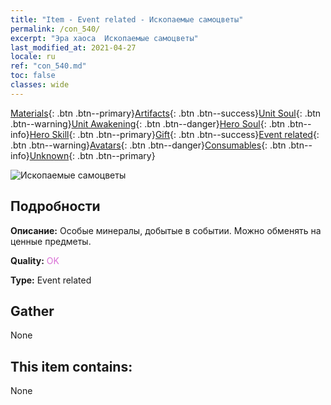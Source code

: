 ```yaml
---
title: "Item - Event related - Ископаемые самоцветы"
permalink: /con_540/
excerpt: "Эра хаоса  Ископаемые самоцветы"
last_modified_at: 2021-04-27
locale: ru
ref: "con_540.md"
toc: false
classes: wide
---
```

 [Materials](/ItemsRU/){: .btn .btn--primary}[Artifacts](/ItemsRU/Artifacts/){: .btn .btn--success}[Unit Soul](/ItemsRU/UnitSoul/){: .btn .btn--warning}[Unit Awakening](/ItemsRU/UnitAwakening/){: .btn .btn--danger}[Hero Soul](/ItemsRU/HeroSoul/){: .btn .btn--info}[Hero Skill](/ItemsRU/HeroSkill/){: .btn .btn--primary}[Gift](/ItemsRU/Gift/){: .btn .btn--success}[Event related](/ItemsRU/Events/){: .btn .btn--warning}[Avatars](/ItemsRU/Avatars/){: .btn .btn--danger}[Consumables](/ItemsRU/Consumables/){: .btn .btn--info}[Unknown](/ItemsRU/Unknown/){: .btn .btn--primary}

 ![Ископаемые самоцветы](/images/t/i_10026.png)

## Подробности
 **Описание:** Особые минералы, добытые в событии. Можно обменять на ценные предметы.

 **Quality:** <span style="color: #DA70D6">OK</span>

 **Type:** Event related

## Gather

  None

## This item contains:

  None

